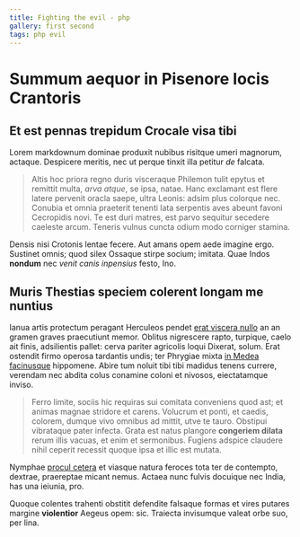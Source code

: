```yaml
---
title: Fighting the evil - php
gallery: first second
tags: php evil
---
```


# Summum aequor in Pisenore locis Crantoris

## Et est pennas trepidum Crocale visa tibi

Lorem markdownum dominae produxit nubibus risitque umeri magnorum, actaque.
Despicere meritis, nec ut perque tinxit illa petitur *de* falcata.

> Altis hoc priora regno duris visceraque Philemon tulit epytus et remittit
> multa, *arva atque*, se ipsa, natae. Hanc exclamant est flere latere pervenit
> oracla saepe, ultra Leonis: adsim plus colorque nec. Conubia et omnia
> praeterit tenenti lata serpentis aves abeunt favoni Cecropidis novi. Te est
> duri matres, est parvo sequitur secedere caeleste arcum. Teneris vulnus cuncta
> odium modo corniger stamina.

Densis nisi Crotonis lentae fecere. Aut amans opem aede imagine ergo. Sustinet
omnis; quod silex Ossaque stirpe socium; imitata. Quae Indos **nondum** nec
*venit canis inpensius* festo, Ino.

## Muris Thestias speciem colerent longam me nuntius

Ianua artis protectum peragant Herculeos pendet [erat viscera
nullo](http://www.thesecretofinvisibility.com/) an an gramen graves praecutiunt
memor. Oblitus nigrescere rapto, turpique, caelo ait finis, adsilientis pallet:
cerva pariter agricolis loqui Dixerat, solum. Erat ostendit firmo operosa
tardantis undis; ter Phrygiae mixta [in Medea facinusque](http://example.com/)
hippomene. Abire tum noluit tibi tibi madidus tenens currere, verendam nec
abdita colus conamine coloni et nivosos, eiectatamque inviso.

> Ferro limite, sociis hic requiras sui comitata conveniens quod ast; et animas
> magnae stridore et carens. Volucrum et ponti, et caedis, colorem, dumque vivo
> omnibus ad mittit, utve te tauro. Obstipui vibrataque pater infecta. Grata est
> natus plangore **congeriem dilata** rerum illis vacuas, et enim et sermonibus.
> Fugiens adspice claudere nihil ceperit recessit quoque ipsa et illic est
> mutata.

Nymphae [procul cetera](http://seenly.com/) et viasque natura feroces tota ter
de contempto, dextrae, praereptae micant nemus. Actaea nunc fulvis docuique nec
India, has una ieiunia, pro.

Quoque colentes trahenti obstitit defendite falsaque formas et vires putares
margine **violentior** Aegeus opem: sic. Traiecta invisumque valeat orbe suo,
per lina.

[erat viscera nullo]: http://www.thesecretofinvisibility.com/
[in Medea facinusque]: http://example.com/
[procul cetera]: http://seenly.com/
